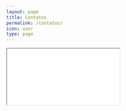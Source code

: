 ```yaml
---
layout: page
title: Contatos
permalink: /contatos/
icon: user
type: page
---
```

<div class="col-s12">
  <div class="icontain">
    <iframe src="{{site.contact_url}}">Loading...</iframe>
  </div>
</div>